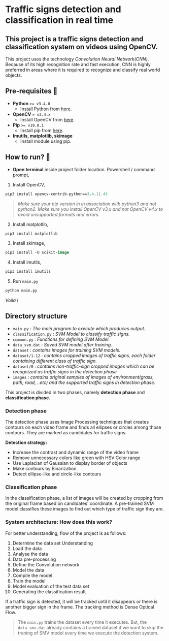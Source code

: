 # Traffic signs detection and classification in real time

## This project is a traffic signs detection and classification system on videos using OpenCV.

This project uses the technology *Convolution Neural Network(CNN)*. Because of its high recognition rate and fast execution, CNN is highly preferred in areas where it is required to recognize and classify real world objects.<br>

## Pre-requisites :rotating_light:

- **Python** `>= v3.4.0`
    - Install Python from [here](https://www.python.org/).
- **OpenCV** `= v3.4.x`
    - Install OpenCV from [here](https://opencv.org/releases/).
- **Pip** `>= v19.0.1`
    - Install pip from [here](https://pip.pypa.io/en/stable/installing/).
- **Imutils, matplotlib, skimage**
    - Install module using pip.

## How to run? :rocket:

- **Open terminal** inside project folder location.
Powershell / command prompt,
1. Install OpenCV,

```ps
pip3 install opencv-contrib-python==3.4.11.43
```
> *Make sure your pip version in in association with python3 and not python2.*
> *Make sure you install OpenCV v3.x and not OpenCV v4.x to avoid unsupported formats and errors.*

2. Install matplotlib,

```ps
pip3 install matplotlib
```

3. Install skimage,

```ps
pip3 install -U scikit-image
```

4. Install imutils,

```ps
pip3 install imutils
```

5. Run `main.py`

```ps
python main.py
```
*Voila !*

## Directory structure

- `main.py` : *The main program to execute which produces output.*
- `classification.py` : *SVM Model to classify traffic signs.*
- `common.py` : *Functions for defining SVM Model.*
- `data_svm.dat` : *Saved SVM model after training.*
- `dataset` : *contains images for training SVM models.*
- `dataset/1-12` : *contains cropped images of traffic signs, each folder containing different class of traffic sign.*
- `dataset/0` : *contains non-traffic-sign cropped images which can be recognized as traffic signs in the detection phase* 
- `images` : *contains original samples of images of environment(grass, path, road, ..etc) and the supported traffic signs in detection phase.*

This project is divided in two phases, namely **detection phase** and **classification phase**. 

### Detection phase

The detection phase uses Image Processing techniques that creates contours on each video frame and finds all ellipses or circles among those contours. They are marked as candidates for traffic signs.

**Detection strategy:**
- Increase the contrast and dynamic range of the video frame
- Remove unnecessary colors like green with HSV Color range
- Use Laplacian of Gaussian to display border of objects
- Make contours by Binarization.
- Detect ellipse-like and circle-like contours

### Classification phase

In the classification phase, a list of images will be created by cropping from the original frame based on candidates' coordinate. A pre-trained SVM model classifies these images to find out which type of traffic sign they are.

### System architecture: How does this work?

For better understanding, flow of the project is as follows:

1. Determine the data set Understanding
2. Load the data
3. Analyse the data
4. Data pre-processing
5. Define the Convolution network
6. Model the data
7. Compile the model
8. Train the model
9. Model evaluation of the test data set
10. Generating the classification result

If a traffic sign is detected, it will be tracked until it disappears or there is another bigger sign in the frame. The tracking method is Dense Optical Flow.
> The `main.py` trains the dataset every time it executes. But, the `data_smv.dat` already contains a trained dataset if we want to skip the traning of SMV model every time we execute the detection system.

<!-- Using CNN, python based.
Tools and technologies used:
1. Python
2. CNN
3. opencv
4. machine learning
5. image processing -->
